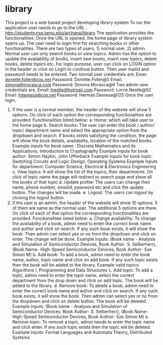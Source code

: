 # library
This project is a web based project developing library system
To run the application user needs to go to the URL : http://students.cse.tamu.edu/archana/library
The application provides the functionalities:
Once the URL is opened, the home page of library system opens up. The user need to login first for searching books or other functionalities. There are two types of users, 1) normal user, 2) admin. 
Normal user can only search books or view topics. Admin has the option to update the availability of books, insert new books, insert new topics, delete books, delete topics etc. 
For login purpose, user can click on LOGIN option in the header or click on Login to continue button. Then user mailid and password needs to be entered. 
Two normal user credentials are, 
Emai: donette.foller@cox.net
Password: Donette.Foller@5
Email: simona@morasca.com
Password: Simona.Morasca@6
Two admin user credentials are,
Email: lnestle@hotmail.com
Password: Lorrie.Nestle@52
Email: hdemesa@cox.net
Password: Herman.Demesa@125
Once the user login, 
1.	If the user is a normal member, the header of the website will show 5 options. On click of each option the corresponding functionalities are provided. Functionalities listed below:
a.	Home: which will take user to the home page
b.	Search books: The user can enter the book / author/ topic/ department name and select the appropriate option from the dropdown and search. If books exists satisfying the condition, the page will show the book details, availability, location of the matched books.
	Example inputs for book name :  Discrete Mathematics and its Applications,  Introduction to Cryptography
	Example inputs for book author:  Simon Haykin,  John Uffenbeck
	Example inputs for book topic: Switching Circuits and Logic Design, Operating Systems
	Example inputs for department: Computer Science, Electrical & Electronics Engineering
c.	View topics: It will show the list of the topics, their departments. On click of topic name the page will redirect to search page and show all the books of that topic
d.	Update profile: The users can change their name, phone number, emailid, password etc and click the update button. The changes will be made.
e.	Logout: The users can logout by clicking the logout button.
2.	If the user is an admin, the header of the website will show 10 options. 5 of them are same as the normal user. The additional 5 options are there. On click of each of that option the corresponding functionalities are provided. Functionalities listed below:
a.	Change availability: To change the availability of a book, admin need to enter the correct book name and author and click on search. If any such book exists, it will show the book. Then admin can select yes or no from the dropdown and click on enter. The change will be done.
	Example inputs: (Book name -  Analysis and Simulation of Semiconductor Devices, Book Author-  S. Selberherr), (Book Name-  High-Speed Semiconductor Devices, Book Author-  Sze Simon M)
b.	Add book: To add a book, admin need to enter the book name, author, topic name and click on add book. If any such topic exists then the book will be added to the library.
	Example valid topics: Algorithms I, Programming and Data Structures
c.	Add topic: To add a topic, admin need to enter the topic name, select the correct department from the drop down and click on add topic. The book will be added to the library.
d.	Remove book: To delete a book, admin need to enter the correct book name and author and click on search. If any such book exists, it will show the book. Then admin can select yes or no from the dropdown and click on delete button. The book will be deleted. 
	Example inputs: (Book name -  Analysis and Simulation of Semiconductor Devices, Book Author-  S. Selberherr), (Book Name-  High-Speed Semiconductor Devices, Book Author-  Sze Simon M)
e.	Remove topic: To remove a topic, admin needs to enter the topic name and click enter. If any such topic exists then the topic will be deleted.
	Example inputs: Formal Languages and Automata Theory, Distributed Systems
